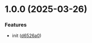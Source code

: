 # 1.0.0 (2025-03-26)


### Features

* init ([d6526a0](https://github.com/EnOane/transports/commit/d6526a0a75a74c8026324ca53a46dc60fef98b3e))
